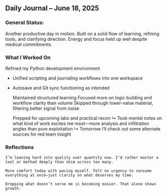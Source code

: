 ## Daily Journal – June 18, 2025

### General Status:

Another productive day in motion. Built on a solid flow of learning, refining tools, and clarifying direction. Energy and focus held up well despite medical commitments.

### What I Worked On

Refined my Python development environment
* Unified scripting and journaling workflows into one workspace
* Autosave and Git sync functioning as intended

    Maintained structured learning
    Focused more on logic building and workflow clarity than volume
    Skipped through lower-value material, filtering better signal from noise

    Prepped for upcoming labs and practical recon
    ↳ Took mental notes on what kind of work excites me most—more analysis and infiltration angles than pure exploitation
    ↳ Tomorrow I’ll check out some alternate sources for red team insight

### Reflections

    I’m leaning hard into quality over quantity now. I’d rather master a tool or method deeply than skim across too many.

    More comfort today with pacing myself. Felt no urgency to consume everything at once—just clarity on what deserves my time.

    Dropping what doesn’t serve me is becoming easier. That alone shows growth.
<!--stackedit_data:
eyJoaXN0b3J5IjpbMTMwMjU4MjM2MSwtMjA4MjIzMTgzOV19
-->